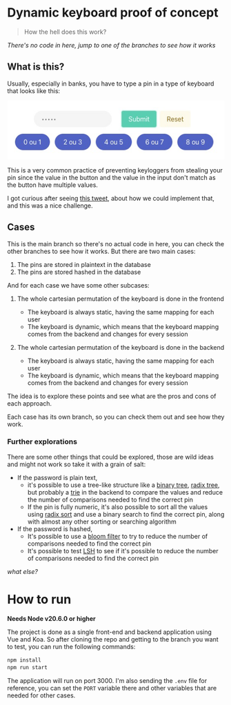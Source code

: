 # Dynamic keyboard proof of concept

> How the hell does this work?

*There's no code in here, jump to one of the branches to see how it works*

## What is this?

Usually, especially in banks, you have to type a pin in a type of keyboard that looks like this:

![](assets/asset-1699483313.png)

This is a very common practice of preventing keyloggers from stealing your pin since the value in the button and the value in the input don't match as the button have multiple values.

I got curious after seeing [this tweet](https://twitter.com/niagalves/status/1719695627586580728), about how we could implement that, and this was a nice challenge.

## Cases

This is the main branch so there's no actual code in here, you can check the other branches to see how it works. But there are two main cases:

1. The pins are stored in plaintext in the database
2. The pins are stored hashed in the database

And for each case we have some other subcases:

1. The whole cartesian permutation of the keyboard is done in the frontend
    - The keyboard is always static, having the same mapping for each user
    - The keyboard is dynamic, which means that the keyboard mapping comes from the backend and changes for every session
 
4. The whole cartesian permutation of the keyboard is done in the backend
    - The keyboard is always static, having the same mapping for each user
    - The keyboard is dynamic, which means that the keyboard mapping comes from the backend and changes for every session

The idea is to explore these points and see what are the pros and cons of each approach.

Each case has its own branch, so you can check them out and see how they work.

### Further explorations

There are some other things that could be explored, those are wild ideas and might not work so take it with a grain of salt:

- If the password is plain text,
  - it's possible to use a tree-like structure like a [binary tree](https://en.wikipedia.org/wiki/Binary_tree), [radix tree](https://en.wikipedia.org/wiki/Radix_tree), but probably a [trie](https://en.wikipedia.org/wiki/Trie) in the backend to compare the values and reduce the number of comparisons needed to find the correct pin
  - If the pin is fully numeric, it's also possible to sort all the values using [radix sort](https://en.wikipedia.org/wiki/Radix_sort) and use a binary search to find the correct pin, along with almost any other sorting or searching algorithm
- If the password is hashed,
  - It's possible to use a [bloom filter](https://en.wikipedia.org/wiki/Bloom_filter) to try to reduce the number of comparisons needed to find the correct pin
  - It's possible to test [LSH](https://en.wikipedia.org/wiki/Locality-sensitive_hashing) to see if it's possible to reduce the number of comparisons needed to find the correct pin

*what else?*

# How to run

**Needs Node v20.6.0 or higher**

The project is done as a single front-end and backend application using Vue and Koa. So after cloning the repo and getting to the branch you want to test, you can run the following commands:

```bash
npm install
npm run start
```

The application will run on port 3000. I'm also sending the `.env` file for reference, you can set the `PORT` variable there and other variables that are needed for other cases.
